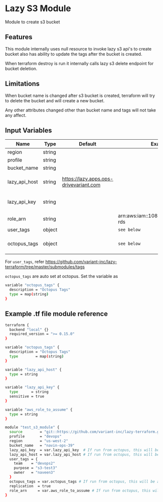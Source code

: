 # Lazy S3 Module

Module to create s3 bucket

## Features

This module internally uses null resource to invoke lazy s3 api's to create bucket also has ability to update the tags after the bucket is created.

When terraform destroy is run it internally calls lazy s3 delete endpoint for bucket deletion.

## Limitations

When bucket name is changed after s3 bucket is created, terraform will try to delete the bucket and will create a new bucket.

Any other attributes changed other than bucket name and tags will not take any affect.

## Input Variables

 | Name          | Type   | Default                                  | Example                               | Notes               |
 | ------------- | ------ | ---------------------------------------- | ------------------------------------- | ------------------- |
 | region        | string |                                          |                                       |                     |
 | profile       | string |                                          |                                       |                     |
 | bucket_name   | string |                                          |                                       |                     |
 | lazy_api_host | string | <https://lazy.apps.ops-drivevariant.com> |                                       | auto set at octopus |
 | lazy_api_key  | string |                                          |                                       | auto set at octopus |
 | role_arn      | string |                                          | arn:aws:iam::108141096600:role/tf-rds |                     |
 | user_tags     | object |                                          | `see below`                           |                     |
 | octopus_tags  | object |                                          | `see below`                           | auto set at octopus |

For `user_tags`, refer <https://github.com/variant-inc/lazy-terraform/tree/master/submodules/tags>

`octopus_tags` are auto set at octopus. Set the variable as

```bash
variable "octopus_tags" {
  description = "Octopus Tags"
  type = map(string)
}
```


## Example .tf file module reference

```bash
terraform {
  backend "local" {}
  required_version = ">= 0.15.0"
}

variable "octopus_tags" {
  description = "Octopus Tags"
  type        = map(string)
}

variable "lazy_api_host" {
  type = string
}

variable "lazy_api_key" {
  type      = string
  sensitive = true
}

variable "aws_role_to_assume" {
  type = string
}

module "test_s3_module" {
  source        = "git::https://github.com/variant-inc/lazy-terraform.git//s3?ref=v1"
  profile       = "devops"
  region        = "us-west-2"
  bucket_name   = "navin-ops-39"
  lazy_api_key  = var.lazy_api_key  # If run from octopus, this will be auto set
  lazy_api_host = var.lazy_api_host # If run from octopus, this will be auto set
  user_tags = {
    team    = "devops2"
    purpose = "s3-test3"
    owner   = "naveen3"
  }
  octopus_tags = var.octopus_tags # If run from octopus, this will be auto set
  replication  = true
  role_arn     = var.aws_role_to_assume # If run from octopus, this will be auto set
}
```
